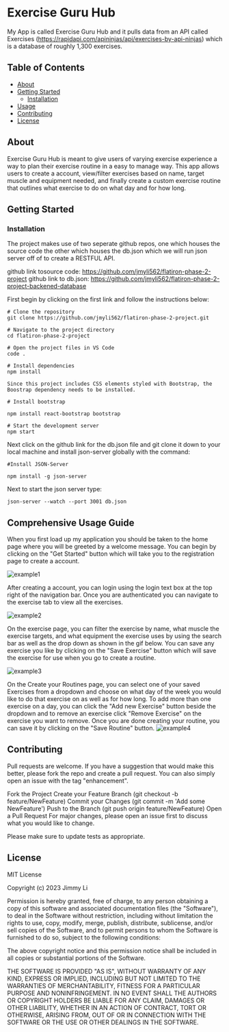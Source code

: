 # Exercise Guru Hub

My App is called Exercise Guru Hub and it pulls data from an API called Exercises (https://rapidapi.com/apininjas/api/exercises-by-api-ninjas)
which is a database of roughly 1,300 exercises.

## Table of Contents

- [About](#about)
- [Getting Started](#getting-started)
  - [Installation](#installation)
- [Usage](#usage)
- [Contributing](#contributing)
- [License](#license)

## About
Exercise Guru Hub is meant to give users of varying exercise experience a way to plan their exercise routine in a easy to manage way. This app allows users to create a account, view/filter exercises based on name, target muscle and equipment needed, and finally create a custom exercise routine that outlines what exercise to do on what day and for how long. 

## Getting Started 

### Installation
The project makes use of two seperate github repos, one which houses the source code the other which houses the db.json which we will run json server off of to create a RESTFUL API.

github link tosource code: https://github.com/jmyli562/flatiron-phase-2-project
github link to db.json: https://github.com/jmyli562/flatiron-phase-2-project-backened-database

First begin by clicking on the first link and follow the instructions below:
```shell
# Clone the repository
git clone https://github.com/jmyli562/flatiron-phase-2-project.git

# Navigate to the project directory
cd flatiron-phase-2-project

# Open the project files in VS Code
code .

# Install dependencies
npm install

Since this project includes CSS elements styled with Bootstrap, the Boostrap dependency needs to be installed.

# Install bootstrap

npm install react-bootstrap bootstrap

# Start the development server
npm start

```
Next click on the github link for the db.json file and git clone it down to your local machine and install json-server globally with the command:
```shell
#Install JSON-Server

npm install -g json-server

```
Next to start the json server type:

```shell
json-server --watch --port 3001 db.json
```
## Comprehensive Usage Guide
When you first load up my application you should be taken to the home page where you will be greeted by a welcome message. You can begin by clicking on the "Get Started" button which will take you to the registration page to create a account. 

![example1](https://github.com/jmyli562/flatiron-phase-2-project/assets/60550632/a91e6b00-fa7d-41a7-befc-85d2a0ba4126)

After creating a account, you can login using the login text box at the top right of the navigation bar. Once you are authenticated you can navigate to the exercise tab to view all the exercises. 

![example2](https://github.com/jmyli562/flatiron-phase-2-project/assets/60550632/4dcff113-f840-45e7-a4d2-247cf268a581)

On the exercise page, you can filter the exercise by name, what muscle the exercise targets, and what equipment the exercise uses by using the search bar as well as the drop down as shown in the gif below. You can save any exercise you like by clicking on the "Save Exercise" button which will save the exercise for use when you go to create a routine. 

![example3](https://github.com/jmyli562/flatiron-phase-2-project/assets/60550632/23bac4ae-94dd-49bb-8cb9-8d284ee88c31)

On the Create your Routines page, you can select one of your saved Exercises from a dropdown and choose on what day of the week you would like to do that exercise on as well as for how long. To add more than one exercise on a day, you can click the "Add new Exercise" button beside the dropdown and to remove an exercise click "Remove Exercise" on the exercise you want to remove. Once you are done creating your routine, you can save it by clicking on the "Save Routine" button. 
![example4](https://github.com/jmyli562/flatiron-phase-2-project/assets/60550632/8775aefe-efb5-4ac1-a7cf-0d16370625b2)



## Contributing
Pull requests are welcome. If you have a suggestion that would make this better, please fork the repo and create a pull request. You can also simply open an issue with the tag "enhancement".

Fork the Project
Create your Feature Branch (git checkout -b feature/NewFeature)
Commit your Changes (git commit -m 'Add some NewFeature')
Push to the Branch (git push origin feature/NewFeature)
Open a Pull Request
For major changes, please open an issue first to discuss what you would like to change.

Please make sure to update tests as appropriate.

## License
MIT License

Copyright (c) 2023 Jimmy Li

Permission is hereby granted, free of charge, to any person obtaining a copy of this software and associated documentation files (the "Software"), to deal in the Software without restriction, including without limitation the rights to use, copy, modify, merge, publish, distribute, sublicense, and/or sell copies of the Software, and to permit persons to whom the Software is furnished to do so, subject to the following conditions:

The above copyright notice and this permission notice shall be included in all copies or substantial portions of the Software.

THE SOFTWARE IS PROVIDED "AS IS", WITHOUT WARRANTY OF ANY KIND, EXPRESS OR IMPLIED, INCLUDING BUT NOT LIMITED TO THE WARRANTIES OF MERCHANTABILITY, FITNESS FOR A PARTICULAR PURPOSE AND NONINFRINGEMENT. IN NO EVENT SHALL THE AUTHORS OR COPYRIGHT HOLDERS BE LIABLE FOR ANY CLAIM, DAMAGES OR OTHER LIABILITY, WHETHER IN AN ACTION OF CONTRACT, TORT OR OTHERWISE, ARISING FROM, OUT OF OR IN CONNECTION WITH THE SOFTWARE OR THE USE OR OTHER DEALINGS IN THE SOFTWARE.

